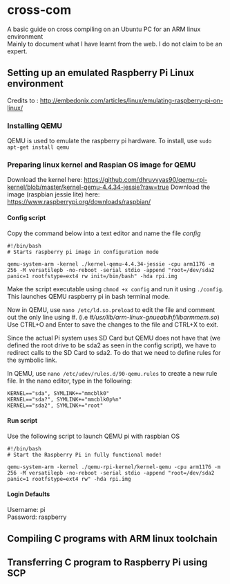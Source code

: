 # cross-com
A basic guide on cross compiling on an Ubuntu PC for an ARM linux environment <br>
Mainly to document what I have learnt from the web. I do not claim to be an expert.

## Setting up an emulated Raspberry Pi Linux environment
Credits to : http://embedonix.com/articles/linux/emulating-raspberry-pi-on-linux/

### Installing QEMU
QEMU is used to emulate the raspberry pi hardware. 
To install, use `sudo apt-get install qemu`

### Preparing linux kernel and Raspian OS image for QEMU
Download the kernel here: https://github.com/dhruvvyas90/qemu-rpi-kernel/blob/master/kernel-qemu-4.4.34-jessie?raw=true
Download the image (raspbian jessie lite) here: https://www.raspberrypi.org/downloads/raspbian/

#### Config script

Copy the command below into a text editor and name the file *config*
```
#!/bin/bash
# Starts raspberry pi image in configuration mode

qemu-system-arm -kernel ./kernel-qemu-4.4.34-jessie -cpu arm1176 -m 256 -M versatilepb -no-reboot -serial stdio -append "root=/dev/sda2 panic=1 rootfstype=ext4 rw init=/bin/bash" -hda rpi.img
```
Make the script executable using `chmod +x config` and run it using `./config`. This launches QEMU raspberry pi in bash terminal mode.

Now in QEMU, use `nano /etc/ld.so.preload` to edit the file and comment out the only line using #. (i.e *#/usr/lib/arm-linux-gnueabihf/libarmmem.so*) Use CTRL+O and Enter to save the changes to the file and CTRL+X to exit.

Since the actual Pi system uses SD Card but QEMU does not have that (we defined the root drive to be sda2 as seen in the config script), we have to redirect calls to the SD Card to sda2. To do that we need to define rules for the symbolic link.

In QEMU, use `nano /etc/udev/rules.d/90-qemu.rules` to create a new rule file. In the nano editor, type in the following:

```
KERNEL=="sda", SYMLINK+="mmcblk0"
KERNEL=="sda?", SYMLINK+="mmcblk0p%n"
KERNEL=="sda2", SYMLINK+="root"
```

#### Run script

Use the following script to launch QEMU pi with raspbian OS
```
#!/bin/bash
# Start the Raspberry Pi in fully functional mode!
 
qemu-system-arm -kernel ./qemu-rpi-kernel/kernel-qemu -cpu arm1176 -m 256 -M versatilepb -no-reboot -serial stdio -append "root=/dev/sda2 panic=1 rootfstype=ext4 rw" -hda rpi.img
```

#### Login Defaults
Username: pi <br>
Password: raspberry


## Compiling C programs with ARM linux toolchain

## Transferring C program to Raspberry Pi using SCP

